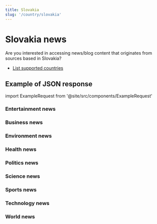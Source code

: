 ```yaml
---
title: Slovakia
slug: '/country/slovakia'
---
```


# Slovakia news

Are you interested in accessing news/blog content that originates from sources based in Slovakia?

- [List supported countries](/get-articles/countries)

## Example of JSON response

import ExampleRequest from '@site/src/components/ExampleRequest'

### Entertainment news
<ExampleRequest url="https://apitube.io/v1/news/articles?limit=2&category=news/Arts_and_Entertainment&language=sk"></ExampleRequest>

### Business news
<ExampleRequest url="https://apitube.io/v1/news/articles?limit=2&category=news/Business&language=sk"></ExampleRequest>

### Environment news
<ExampleRequest url="https://apitube.io/v1/news/articles?limit=2&category=news/Environment&language=sk"></ExampleRequest>

### Health news
<ExampleRequest url="https://apitube.io/v1/news/articles?limit=2&category=news/Health&language=sk"></ExampleRequest>

### Politics news
<ExampleRequest url="https://apitube.io/v1/news/articles?limit=2&category=news/Politics&language=sk"></ExampleRequest>

### Science news
<ExampleRequest url="https://apitube.io/v1/news/articles?limit=2&category=news/Science&language=sk"></ExampleRequest>

### Sports news
<ExampleRequest url="https://apitube.io/v1/news/articles?limit=2&category=news/Sports&language=sk"></ExampleRequest>

### Technology news
<ExampleRequest url="https://apitube.io/v1/news/articles?limit=2&category=news/Technology&language=sk"></ExampleRequest>

### World news
<ExampleRequest url="https://apitube.io/v1/news/articles?limit=2&category=news/World&language=sk"></ExampleRequest>
